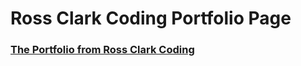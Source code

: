 # Ross Clark Coding Portfolio Page

### [The Portfolio from Ross Clark Coding](https://rossclarkcoding.github.io/ross-clark-coding-portfolio-page/)
